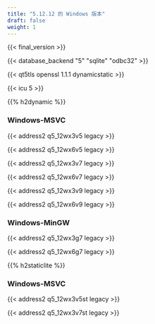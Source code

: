 ```yaml
---
title: "5.12.12 的 Windows 版本"
draft: false
weight: 1
---
```


{{< final_version >}}

{{< database_backend "5" "sqlite" "odbc32" >}}

{{< qt5tls openssl 1.1.1 dynamicstatic >}}

{{< icu 5 >}}

{{% h2dynamic %}}

### Windows-MSVC

{{< address2 q5_12wx3v5 legacy >}}

{{< address2 q5_12wx6v5 legacy >}}

{{< address2 q5_12wx3v7 legacy >}}

{{< address2 q5_12wx6v7 legacy >}}

{{< address2 q5_12wx3v9 legacy >}}

{{< address2 q5_12wx6v9 legacy >}}

### Windows-MinGW

{{< address2 q5_12wx3g7 legacy >}}

{{< address2 q5_12wx6g7 legacy >}}

{{% h2staticlite %}}

### Windows-MSVC

{{< address2 q5_12wx3v5st legacy >}}

{{< address2 q5_12wx3v7st legacy >}}
